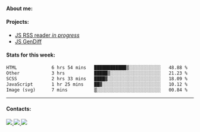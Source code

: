 #### About me:

#### Projects:
- [JS RSS reader *in progress*](https://github.com/GKoil/frontend-project-lvl3)
- [JS GenDiff](https://github.com/GKoil/GenDiff)

#### Stats for this week:
<!--START_SECTION:waka-->

```txt
HTML             6 hrs 54 mins   ████████████▒░░░░░░░░░░░░   48.88 %
Other            3 hrs           █████▒░░░░░░░░░░░░░░░░░░░   21.23 %
SCSS             2 hrs 33 mins   ████▓░░░░░░░░░░░░░░░░░░░░   18.09 %
JavaScript       1 hr 25 mins    ██▓░░░░░░░░░░░░░░░░░░░░░░   10.12 %
Image (svg)      7 mins          ▒░░░░░░░░░░░░░░░░░░░░░░░░   00.84 %
```

<!--END_SECTION:waka-->
---
#### Contacts:

<a target='_blank' title='LinkedIn' href="https://www.linkedin.com/in/gkoil/">
  <img src="https://img.shields.io/badge/LinkedIn-0077B5?style=for-the-badge&logo=linkedin&logoColor=white" />
</a>
<a target='_blank' title='Telegram' href="https://t.me/gkoil">
  <img src="https://img.shields.io/badge/Telegram-2CA5E0?style=for-the-badge&logo=telegram&logoColor=white" />
</a>
<a target='_blank' title='Gmail' href="mailto: gk.grigorev@gmail.com">
  <img src="https://img.shields.io/badge/Gmail-D14836?style=for-the-badge&logo=gmail&logoColor=white" />
</a>

